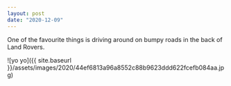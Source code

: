 ```yaml
---
layout: post
date: "2020-12-09"
---
```


One of the favourite things is driving around on bumpy roads in the back of Land Rovers.

![yo yo]({{ site.baseurl }}/assets/images/2020/44ef6813a96a8552c88b9623ddd622fcefb084aa.jpg)
